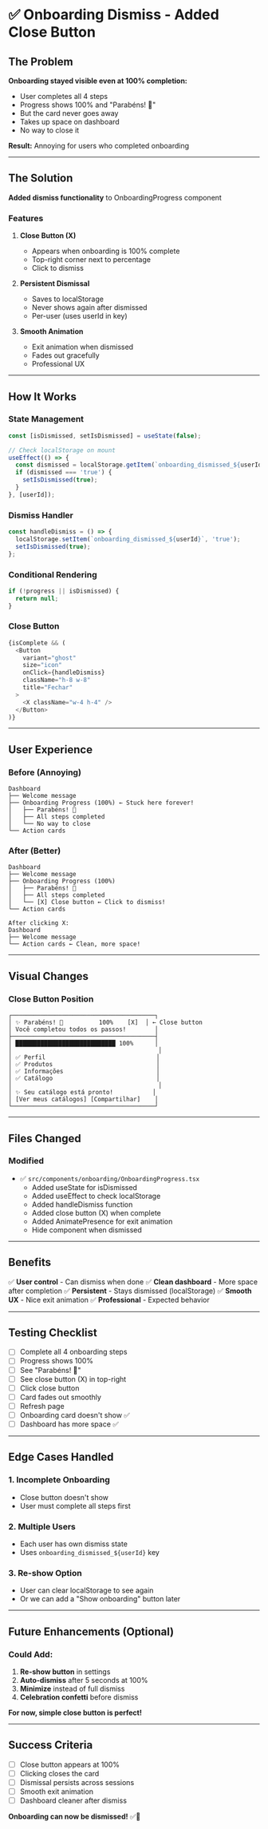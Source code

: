 # ✅ Onboarding Dismiss - Added Close Button

## The Problem

**Onboarding stayed visible even at 100% completion:**
- User completes all 4 steps
- Progress shows 100% and "Parabéns! 🎉"
- But the card never goes away
- Takes up space on dashboard
- No way to close it

**Result:** Annoying for users who completed onboarding

---

## The Solution

**Added dismiss functionality** to OnboardingProgress component

### Features

1. **Close Button (X)**
   - Appears when onboarding is 100% complete
   - Top-right corner next to percentage
   - Click to dismiss

2. **Persistent Dismissal**
   - Saves to localStorage
   - Never shows again after dismissed
   - Per-user (uses userId in key)

3. **Smooth Animation**
   - Exit animation when dismissed
   - Fades out gracefully
   - Professional UX

---

## How It Works

### State Management
```typescript
const [isDismissed, setIsDismissed] = useState(false);

// Check localStorage on mount
useEffect(() => {
  const dismissed = localStorage.getItem(`onboarding_dismissed_${userId}`);
  if (dismissed === 'true') {
    setIsDismissed(true);
  }
}, [userId]);
```

### Dismiss Handler
```typescript
const handleDismiss = () => {
  localStorage.setItem(`onboarding_dismissed_${userId}`, 'true');
  setIsDismissed(true);
};
```

### Conditional Rendering
```typescript
if (!progress || isDismissed) {
  return null;
}
```

### Close Button
```typescript
{isComplete && (
  <Button
    variant="ghost"
    size="icon"
    onClick={handleDismiss}
    className="h-8 w-8"
    title="Fechar"
  >
    <X className="w-4 h-4" />
  </Button>
)}
```

---

## User Experience

### Before (Annoying)
```
Dashboard
├── Welcome message
├── Onboarding Progress (100%) ← Stuck here forever!
│   ├── Parabéns! 🎉
│   ├── All steps completed
│   └── No way to close
└── Action cards
```

### After (Better)
```
Dashboard
├── Welcome message
├── Onboarding Progress (100%)
│   ├── Parabéns! 🎉
│   ├── All steps completed
│   └── [X] Close button ← Click to dismiss!
└── Action cards

After clicking X:
Dashboard
├── Welcome message
└── Action cards ← Clean, more space!
```

---

## Visual Changes

### Close Button Position
```
┌────────────────────────────────────────┐
│ ✨ Parabéns! 🎉          100%    [X]  │ ← Close button
│ Você completou todos os passos!        │
├────────────────────────────────────────┤
│ ████████████████████████████ 100%      │
│                                         │
│ ✅ Perfil                               │
│ ✅ Produtos                             │
│ ✅ Informações                          │
│ ✅ Catálogo                             │
│                                         │
│ ✨ Seu catálogo está pronto!           │
│ [Ver meus catálogos] [Compartilhar]    │
└────────────────────────────────────────┘
```

---

## Files Changed

### Modified
- ✅ `src/components/onboarding/OnboardingProgress.tsx`
  - Added useState for isDismissed
  - Added useEffect to check localStorage
  - Added handleDismiss function
  - Added close button (X) when complete
  - Added AnimatePresence for exit animation
  - Hide component when dismissed

---

## Benefits

✅ **User control** - Can dismiss when done
✅ **Clean dashboard** - More space after completion
✅ **Persistent** - Stays dismissed (localStorage)
✅ **Smooth UX** - Nice exit animation
✅ **Professional** - Expected behavior

---

## Testing Checklist

- [ ] Complete all 4 onboarding steps
- [ ] Progress shows 100%
- [ ] See "Parabéns! 🎉"
- [ ] See close button (X) in top-right
- [ ] Click close button
- [ ] Card fades out smoothly
- [ ] Refresh page
- [ ] Onboarding card doesn't show ✅
- [ ] Dashboard has more space ✅

---

## Edge Cases Handled

### 1. **Incomplete Onboarding**
- Close button doesn't show
- User must complete all steps first

### 2. **Multiple Users**
- Each user has own dismiss state
- Uses `onboarding_dismissed_${userId}` key

### 3. **Re-show Option**
- User can clear localStorage to see again
- Or we can add a "Show onboarding" button later

---

## Future Enhancements (Optional)

### Could Add:
1. **Re-show button** in settings
2. **Auto-dismiss** after 5 seconds at 100%
3. **Minimize** instead of full dismiss
4. **Celebration confetti** before dismiss

**For now, simple close button is perfect!**

---

## Success Criteria

- [ ] Close button appears at 100%
- [ ] Clicking closes the card
- [ ] Dismissal persists across sessions
- [ ] Smooth exit animation
- [ ] Dashboard cleaner after dismiss

**Onboarding can now be dismissed!** ✅🎉
